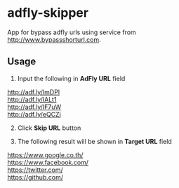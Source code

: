 adfly-skipper
=============

App for bypass adfly urls using service from http://www.bypassshorturl.com. 

Usage 
-----

1. Input the following in **AdFly URL** field

http://adf.ly/ImDPl  
http://adf.ly/IALt1  
http://adf.ly/IF7uW  
http://adf.ly/eQCZj

2. Click **Skip URL** button

3. The following result will be shown in **Target URL** field

https://www.google.co.th/  
https://www.facebook.com/  
https://twitter.com/  
https://github.com/
